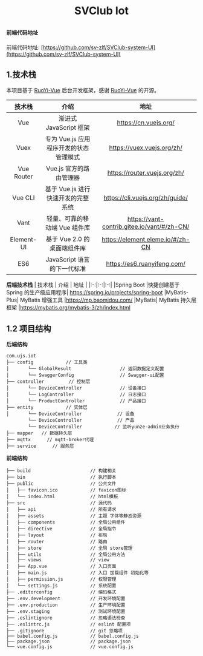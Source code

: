 <h1 align="center" style="margin: 30px 0 30px; font-weight: bold;">SVClub Iot </h1>


#### 前端代码地址
前端代码地址: [https://github.com/sv-zlf/SVClub-system-UI](https://github.com/sv-zlf/SVClub-system-UI)  


## 1.技术栈

本项目基于 [RuoYi-Vue](https://gitee.com/y_project/RuoYi-Vue?_from=gitee_search) 后台开发框架，感谢 [RuoYi-Vue](https://gitee.com/y_project/RuoYi-Vue?_from=gitee_search) 的开源。


| 技术栈 | 介绍 | 地址 |
|:-:|:-:|:-:|
| Vue | 渐进式 JavaScript 框架  |  https://cn.vuejs.org/  |
|  Vuex	|专为 Vue.js 应用程序开发的状态管理模式	|https://vuex.vuejs.org/zh/  |
|Vue Router|	Vue.js 官方的路由管理器|	https://router.vuejs.org/zh/
|Vue CLI	|基于 Vue.js 进行快速开发的完整系统	|https://cli.vuejs.org/zh/guide/
|Vant|	轻量、可靠的移动端 Vue 组件库	|https://vant-contrib.gitee.io/vant/#/zh-CN/
|Element-UI	|基于 Vue 2.0 的桌面端组件库|	https://element.eleme.io/#/zh-CN
|ES6|	JavaScript 语言的下一代标准|	https://es6.ruanyifeng.com/


 **后端技术栈** 
| 技术栈 | 介绍 | 地址 |
|:-:|:-:|:-:|
|Spring Boot	|快捷创建基于 Spring 的生产级应用程序|	https://spring.io/projects/spring-boot
|MyBatis-Plus|	MyBatis 增强工具	|https://mp.baomidou.com/
|MyBatis|	MyBatis 持久层框架	|https://mybatis.org/mybatis-3/zh/index.html

## 1.2 项目结构

**后端结构** 

```
com.ujs.iot     
├── config            // 工具类
│       └── GlobalResult                  // 返回数据定义配置
│       └── SwaggerConfig                 // Swagger-ui配置
├── controller         // 控制层
│       └── DeviceController              // 设备接口
│       └── LogController                 // 日志接口
│       └── ProductController             // 产品接口
├── entity            // 实体层
│       └── DeviceController             // 设备
        └── DeviceController             // 产品
        └── DeviceController            // 监听yunze-admin业务执行
├── mapper   // 数据持久层
├── mqttx      // mqtt-broker代理
├── service      // 服务层

```

**前端结构** 

```
├── build                      // 构建相关  
├── bin                        // 执行脚本
├── public                     // 公共文件
│   ├── favicon.ico            // favicon图标
│   └── index.html             // html模板
├── src                        // 源代码
│   ├── api                    // 所有请求
│   ├── assets                 // 主题 字体等静态资源
│   ├── components             // 全局公用组件
│   ├── directive              // 全局指令
│   ├── layout                 // 布局
│   ├── router                 // 路由
│   ├── store                  // 全局 store管理
│   ├── utils                  // 全局公用方法
│   ├── views                  // view
│   ├── App.vue                // 入口页面
│   ├── main.js                // 入口 加载组件 初始化等
│   ├── permission.js          // 权限管理
│   └── settings.js            // 系统配置
├── .editorconfig              // 编码格式
├── .env.development           // 开发环境配置
├── .env.production            // 生产环境配置
├── .env.staging               // 测试环境配置
├── .eslintignore              // 忽略语法检查
├── .eslintrc.js               // eslint 配置项
├── .gitignore                 // git 忽略项
├── babel.config.js            // babel.config.js
├── package.json               // package.json
└── vue.config.js              // vue.config.js
```

